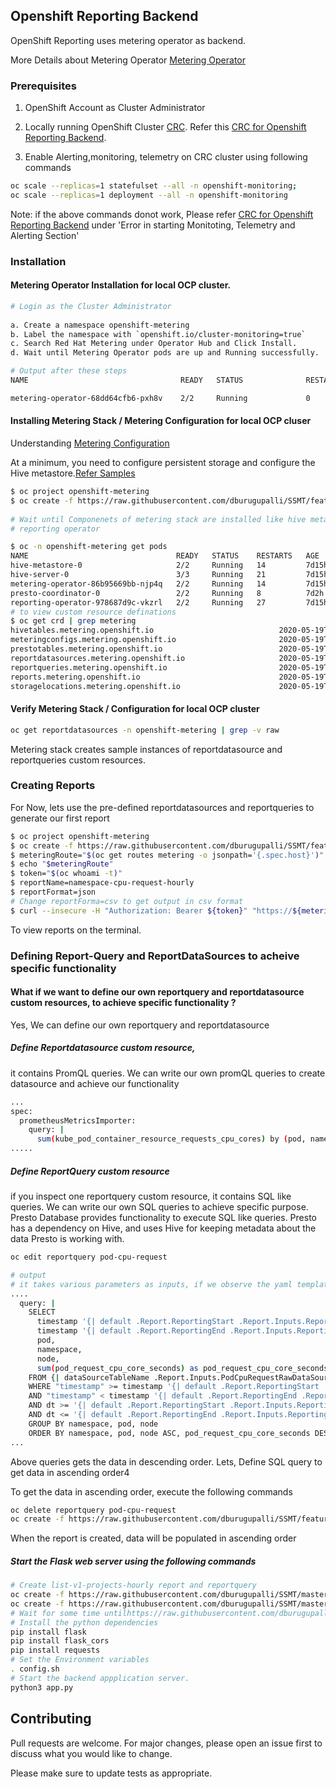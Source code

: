 ## Openshift Reporting Backend

OpenShift Reporting uses metering operator as backend.

More Details about Metering Operator [Metering Operator](https://docs.openshift.com/container-platform/4.3/metering/metering-installing-metering.html)

### Prerequisites 

1. OpenShift Account as Cluster Administrator

2. Locally running OpenShift Cluster [CRC](https://developers.redhat.com/products/codeready-containers). Refer this [CRC for Openshift Reporting Backend](https://github.com/dburugupalli/SSMT/blob/feature-1/Documentation/Installing_crc.md). 

3. Enable Alerting,monitoring, telemetry on CRC cluster using following commands

```bash
oc scale --replicas=1 statefulset --all -n openshift-monitoring; 
oc scale --replicas=1 deployment --all -n openshift-monitoring
```
Note: if the above commands donot work, Please refer [CRC for Openshift Reporting Backend](https://github.com/dburugupalli/SSMT/blob/feature-1/Documentation/Installing_crc.md) under 'Error in starting Monitoting, Telemetry and Alerting Section'


### Installation

#### Metering Operator Installation for local OCP cluster. 

``` bash
# Login as the Cluster Administrator
 
a. Create a namespace openshift-metering 
b. Label the namespace with `openshift.io/cluster-monitoring=true`
c. Search Red Hat Metering under Operator Hub and Click Install. 
d. Wait until Metering Operator pods are up and Running successfully.

# Output after these steps
NAME                                  READY   STATUS              RESTARTS   AGE

metering-operator-68dd64cfb6-pxh8v    2/2     Running             0          2m49s
```

#### Installing Metering Stack / Metering Configuration for local OCP cluser

Understanding [Metering Configuration](https://docs.openshift.com/container-platform/4.3/metering/configuring_metering/metering-about-configuring.html#metering-about-configuring)

At a minimum, you need to configure persistent storage and configure the Hive metastore.[Refer Samples](https://docs.openshift.com/container-platform/4.3/metering/configuring_metering/metering-about-configuring.html#metering-about-configuring)


```bash
$ oc project openshift-metering
$ oc create -f https://raw.githubusercontent.com/dburugupalli/SSMT/feature-1/openshift-metering-templates/configuration-templates/metering-configuration.yaml
 
# Wait until Componenets of metering stack are installed like hive metastore, presto database and 
# reporting operator 

$ oc -n openshift-metering get pods
NAME                                 READY   STATUS    RESTARTS   AGE
hive-metastore-0                     2/2     Running   14         7d15h
hive-server-0                        3/3     Running   21         7d15h
metering-operator-86b95669bb-njp4q   2/2     Running   14         7d15h
presto-coordinator-0                 2/2     Running   8          7d2h
reporting-operator-978687d9c-vkzrl   2/2     Running   27         7d15h
# to view custom resource definations
$ oc get crd | grep metering
hivetables.metering.openshift.io                            2020-05-19T04:34:42Z
meteringconfigs.metering.openshift.io                       2020-05-19T04:34:42Z
prestotables.metering.openshift.io                          2020-05-19T04:34:42Z
reportdatasources.metering.openshift.io                     2020-05-19T04:34:42Z
reportqueries.metering.openshift.io                         2020-05-19T04:34:42Z
reports.metering.openshift.io                               2020-05-19T04:34:42Z
storagelocations.metering.openshift.io                      2020-05-19T04:34:42Z
```

#### Verify Metering Stack / Configuration for local OCP cluster 

```bash
oc get reportdatasources -n openshift-metering | grep -v raw
```
Metering stack creates sample instances of reportdatasource and reportqueries custom resources. 

### Creating Reports 

For Now, lets use the pre-defined reportdatasources and reportqueries to generate our first report

```bash
$ oc project openshift-metering
$ oc create -f https://raw.githubusercontent.com/dburugupalli/SSMT/feature-1/openshift-metering-templates/reports-templates/namespace-cpu-request-hourly.yaml
$ meteringRoute="$(oc get routes metering -o jsonpath='{.spec.host}')"
$ echo "$meteringRoute"
$ token="$(oc whoami -t)"
$ reportName=namespace-cpu-request-hourly
$ reportFormat=json
# Change reportForma=csv to get output in csv format
$ curl --insecure -H "Authorization: Bearer ${token}" "https://${meteringRoute}/api/v1/reports/get?name=${reportName}&namespace=openshift-metering&format=$reportFormat"
```
To view reports on the terminal. 

### Defining Report-Query and ReportDataSources to acheive specific functionality

#### What if we want to define our own reportquery and reportdatasource custom resources, to achieve specific functionality ? 

Yes, We can define our own reportquery and reportdatasource

##### Define Reportdatasource custom resource, 

it contains PromQL queries. We can write our own promQL queries to create datasource and achieve our functionality 

```bash
...
spec:
  prometheusMetricsImporter:
    query: |
      sum(kube_pod_container_resource_requests_cpu_cores) by (pod, namespace, node)
.....
```

##### Define ReportQuery custom resource

if you inspect one reportquery custom resource, it contains SQL like queries. We can write our own SQL queries to achieve specific purpose. Presto Database provides functionality to execute SQL like queries. Presto has a dependency on Hive, and uses Hive for keeping metadata about the data Presto is working with.

```bash 
oc edit reportquery pod-cpu-request
```
```bash 
# output
# it takes various parameters as inputs, if we observe the yaml template
....
  query: |
    SELECT
      timestamp '{| default .Report.ReportingStart .Report.Inputs.ReportingStart| prestoTimestamp |}' AS period_start,
      timestamp '{| default .Report.ReportingEnd .Report.Inputs.ReportingEnd | prestoTimestamp |}' AS period_end,
      pod,
      namespace,
      node,
      sum(pod_request_cpu_core_seconds) as pod_request_cpu_core_seconds
    FROM {| dataSourceTableName .Report.Inputs.PodCpuRequestRawDataSourceName |}
    WHERE "timestamp" >= timestamp '{| default .Report.ReportingStart .Report.Inputs.ReportingStart | prestoTimestamp |}'
    AND "timestamp" < timestamp '{| default .Report.ReportingEnd .Report.Inputs.ReportingEnd | prestoTimestamp |}'
    AND dt >= '{| default .Report.ReportingStart .Report.Inputs.ReportingStart | prometheusMetricPartitionFormat |}'
    AND dt <= '{| default .Report.ReportingEnd .Report.Inputs.ReportingEnd | prometheusMetricPartitionFormat |}'
    GROUP BY namespace, pod, node
    ORDER BY namespace, pod, node ASC, pod_request_cpu_core_seconds DESC
...
```
Above queries gets the data in descending order. Lets, Define SQL query to get data in ascending order4

To get the data in ascending order, execute the following commands 

```bash 
oc delete reportquery pod-cpu-request
oc create -f https://raw.githubusercontent.com/dburugupalli/SSMT/feature-1/openshift-metering-templates/reportquery-templates/create-pod-cpu-request-reportquery.yaml
```
When the report is created, data will be populated in ascending order

##### Start the Flask web server using the following commands
```bash
# Create list-v1-projects-hourly report and reportquery 
oc create -f https://raw.githubusercontent.com/dburugupalli/SSMT/master/openshift-metering-templates/reportquery-templates/list-all-projects-v1-reportquery.yaml
oc create -f https://raw.githubusercontent.com/dburugupalli/SSMT/master/openshift-metering-templates/reports-templates/list-all-projects-v1-hourly.yaml
# Wait for some time untilhttps://raw.githubusercontent.com/dburugupalli/SSMT/feature2/openshift-metering-templates/reports-templates/list-all-projects-v1-hourly.yaml reports get generated.
# Install the python dependencies
pip install flask 
pip install flask_cors
pip install requests
# Set the Environment variables
. config.sh 
# Start the backend appplication server.
python3 app.py
```
## Contributing
Pull requests are welcome. For major changes, please open an issue first to discuss what you would like to change.

Please make sure to update tests as appropriate.

